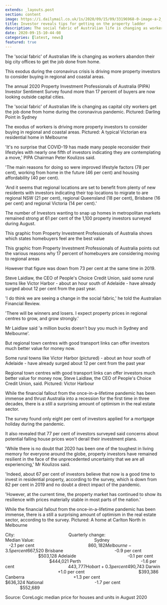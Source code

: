 ```yaml
---
extends: _layouts.post
section: content
image: https://i.dailymail.co.uk/1s/2020/09/15/09/33196968-0-image-a-2_1600157866504.jpg 
title: Investor reveals tips for getting on the property ladder 
description: The social fabric of Australian life is changing as workers abandon their big city offices to get the job done from home. Now property investors are looking to buy in region town centres. 
date: 2020-09-15-10-44-08 
categories: [latest, news] 
featured: true 
--- 
```

The 'social fabric' of Australian life is changing as workers abandon their big city offices to get the job done from home.

This exodus during the coronavirus crisis is driving more property investors to consider buying in regional and coastal areas.

The annual 2020 Property Investment Professionals of Australia (PIPA) Investor Sentiment Survey found more than 17 percent of buyers are now looking outside capital cities. 

The 'social fabric' of Australian life is changing as capital city workers get the job done from home during the coronavirus pandemic. Pictured: Darling Point in Sydney

The exodus of workers is driving more property investors to consider buying in regional and coastal areas. Pictured: A typical Victorian era residential home in Melbourne

'It's no surprise that COVID-19 has made many people reconsider their lifestyles with nearly one fifth of investors indicating they are contemplating a move,' PIPA Chairman Peter Koulizos said.

'The main reasons for doing so were improved lifestyle factors (78 per cent), working from home in the future (46 per cent) and housing affordability (40 per cent). 

'And it seems that regional locations are set to benefit from plenty of new residents with investors indicating their top locations to migrate to are regional NSW (21 per cent), regional Queensland (18 per cent), Brisbane (16 per cent) and regional Victoria (14 per cent).'

The number of Investors wanting to snap up homes in metropolitan markets remained strong at 61 per cent of the 1,100 property investors surveyed during August.

This graphic from Property Investment Professionals of Australia shows which states homebuyers feel are the best value

This graphic from Property Investment Professionals of Australia points out the various reasons why 17 percent of homebuyers are considering moving to regional areas 

However that figure was down from 73 per cent at the same time in 2019.  

Steve Laidlaw, the CEO of People's Choice Credit Union, said some rural towns like Victor Harbor - about an hour south of Adelaide - have already surged about 12 per cent from the past year.     

'I do think we are seeing a change in the social fabric,' he told the Australian Financial Review.

'There will be winners and losers. I expect property prices in regional centres to grow, and grow strongly.'

Mr Laidlaw said 'a million bucks doesn't buy you much in Sydney and Melbourne'.

But regional town centres with good transport links can offer investors much better value for money now.

Some rural towns like Victor Harbor (pictured) - about an hour south of Adelaide - have already surged about 12 per cent from the past year

Regional town centres with good transport links can offer investors much better value for money now, Steve Laidlaw, the CEO of People's Choice Credit Union, said. Pictured: Victor Harbour

While the financial fallout from the once-in-a-lifetime pandemic has been immense and thrust Australia into a recession for the first time in three decades, there is a still a surprising amount of optimism in the real estate sector. 

The survey found only eight per cent of investors applied for a mortgage holiday during the pandemic.

It also revealed that 77 per cent of investors surveyed said concerns about potential falling house prices won't derail their investment plans. 

'While there is no doubt that 2020 has been one of the toughest in living memory for everyone around the globe, property investors have remained resilient in the face of the unprecedented uncertainty that we are all experiencing,' Mr Koulizos said.

'Indeed, about 67 per cent of investors believe that now is a good time to invest in residential property, according to the survey, which is down from 82 per cent in 2019 and no doubt a direct impact of the pandemic.

'However, at the current time, the property market has continued to show its resilience with prices materially stable in most parts of the nation.'   

While the financial fallout from the once-in-a-lifetime pandemic has been immense, there is a still a surprising amount of optimism in the real estate sector, according to the survey. Pictured: A home at Carlton North in Melbourne

City:                                            Quarterly change:                                      Median Value:                                                 Sydney                                             -2.1 per cent                                            $860,182 Melbourne                                      -3.5 per cent                                           $667,520 Brisbane                                          -0.9 per cent                                           $503,128 Adelaide                                          -0.1 per cent                                            $444,021 Perth                                                 -1.6 per cent                                            $443,777 Hobart                                             +0.3 per cent                                           $490,743 Darwin                                             +1.0 per cent                                            $393,386 Canberra                                        +1.3 per cent                                            $636,324 National                                          -1.7 per cent                                              $552,689 

Source: CoreLogic median price for houses and units in August 2020

